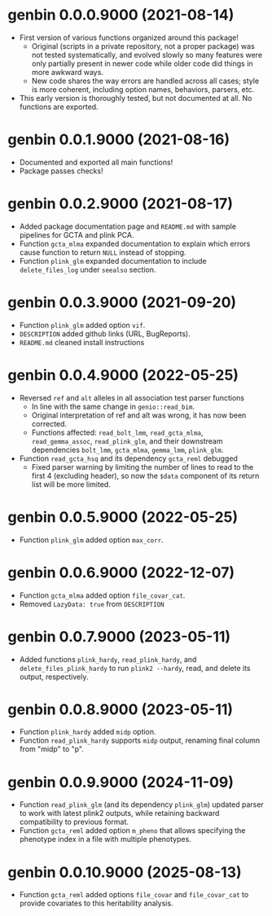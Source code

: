 # genbin 0.0.0.9000 (2021-08-14)

- First version of various functions organized around this package!
  - Original (scripts in a private repository, not a proper package) was not tested systematically, and evolved slowly so many features were only partially present in newer code while older code did things in more awkward ways.
  - New code shares the way errors are handled across all cases; style is more coherent, including option names, behaviors, parsers, etc.
- This early version is thoroughly tested, but not documented at all.  No functions are exported.

# genbin 0.0.1.9000 (2021-08-16)

- Documented and exported all main functions!
- Package passes checks!

# genbin 0.0.2.9000 (2021-08-17)

- Added package documentation page and `README.md` with sample pipelines for GCTA and plink PCA.
- Function `gcta_mlma` expanded documentation to explain which errors cause function to return `NULL` instead of stopping.
- Function `plink_glm` expanded documentation to include `delete_files_log` under `seealso` section.

# genbin 0.0.3.9000 (2021-09-20)

- Function `plink_glm` added option `vif`.
- `DESCRIPTION` added github links (URL, BugReports).
- `README.md` cleaned install instructions

# genbin 0.0.4.9000 (2022-05-25)

- Reversed `ref` and `alt` alleles in all association test parser functions
  - In line with the same change in `genio::read_bim`.
  - Original interpretation of ref and alt was wrong, it has now been corrected.
  - Functions affected: `read_bolt_lmm`, `read_gcta_mlma`, `read_gemma_assoc`, `read_plink_glm`, and their downstream dependencies `bolt_lmm`, `gcta_mlma`, `gemma_lmm`, `plink_glm`.
- Function `read_gcta_hsq` and its dependency `gcta_reml` debugged
  - Fixed parser warning by limiting the number of lines to read to the first 4 (excluding header), so now the `$data` component of its return list will be more limited.

# genbin 0.0.5.9000 (2022-05-25)

- Function `plink_glm` added option `max_corr`.

# genbin 0.0.6.9000 (2022-12-07)

- Function `gcta_mlma` added option `file_covar_cat`.
- Removed `LazyData: true` from `DESCRIPTION`

# genbin 0.0.7.9000 (2023-05-11)

- Added functions `plink_hardy`, `read_plink_hardy`, and `delete_files_plink_hardy` to run `plink2 --hardy`, read, and delete its output, respectively.

# genbin 0.0.8.9000 (2023-05-11)

- Function `plink_hardy` added `midp` option.
- Function `read_plink_hardy` supports `midp` output, renaming final column from "midp" to "p".

# genbin 0.0.9.9000 (2024-11-09)

- Function `read_plink_glm` (and its dependency `plink_glm`) updated parser to work with latest plink2 outputs, while retaining backward compatibility to previous format.
- Function `gcta_reml` added option `m_pheno` that allows specifying the phenotype index in a file with multiple phenotypes.

# genbin 0.0.10.9000 (2025-08-13)

- Function `gcta_reml` added options `file_covar` and `file_covar_cat` to provide covariates to this heritability analysis.
